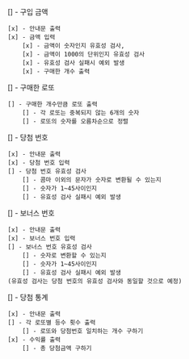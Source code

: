 [] - 구입 금액
    
    [x] - 안내문 출력
    [x] - 금액 입력
        [x] - 금액이 숫자인지 유효성 검사,
        [x] - 금액이 1000의 단위인지 유효성 검사
        [x] - 유효성 검사 실패시 예외 발생
        [x] - 구매한 개수 출력

[] - 구매한 로또 

    [] - 구매한 개수만큼 로또 출력
        [] - 각 로또는 중복되지 않는 6개의 숫자
        [] - 로또의 숫자를 오름차순으로 정렬

[] - 당첨 번호
    
    [x] - 안내문 출력
    [x] - 당첨 번호 입력
    [] - 당첨 번호 유효성 검사
        [] - 콤마 이외의 문자가 숫자로 변환될 수 있는지
        [] - 숫자가 1~45사이인지
        [] - 유효성 검사 실패시 예외 발생

[] - 보너스 번호
    
    [x] - 안내문 출력
    [x] - 보너스 번호 입력
    [] - 보너스 번호 유효성 검사
        [] - 숫자로 변환할 수 있는지
        [] - 숫자가 1~45사이인지
        [] - 유효성 검사 실패시 예외 발생
    (유효성 검사는 당첨 번호의 유효성 검사와 동일할 것으로 예정)

[] - 당첨 통계

    [x] - 안내문 출력
    [] - 각 로또별 등수 횟수 출력
        [] - 로또와 당첨번호 일치하는 개수 구하기
    [x] - 수익률 출력
        [] - 총 당첨금액 구하기
        
